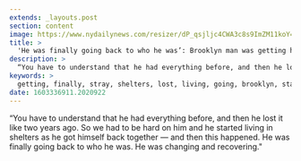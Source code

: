 ```yaml
--- 
extends: _layouts.post 
section: content 
image: https://www.nydailynews.com/resizer/dP_qsjljc4CWA3c8s9ImZM11koY=/1200x0/top/cloudfront-us-east-1.images.arcpublishing.com/tronc/Y3ENNRL7WBH5HPVLZ3YCHUCCJA.jpg 
title: > 
  'He was finally going back to who he was’: Brooklyn man was getting his life back together before he was killed by stray bullet from Brooklyn road rage dispute 
description: > 
  “You have to understand that he had everything before, and then he lost it like two years ago.So we had to be hard on him and he started living in shelters as he got himself back together — and then this happened.He was finally going back to who he was.He was changing and recovering." 
keywords: > 
  getting, finally, stray, shelters, lost, living, going, brooklyn, started, road, understand, man, life, hard, happened, recovering, killed, rage 
date: 1603336911.2020922 
--- 
```

<div><p class=""> &#8220;You have to understand that he had everything before, and then he lost it like two years ago. So we had to be hard on him and he started living in shelters as he got himself back together &#8212; and then this happened. He was finally going back to who he was. He was changing and recovering."</p> </div>